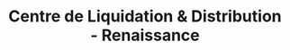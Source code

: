 ---
title: "Centre de Liquidation & Distribution - Renaissance"
url: /mont-royal/centre-de-liquidation-und-distribution-renaissance/
shop: Großhandel
---